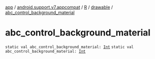 [app](../../../index.md) / [android.support.v7.appcompat](../../index.md) / [R](../index.md) / [drawable](index.md) / [abc_control_background_material](.)

# abc_control_background_material

`static val abc_control_background_material: `[`Int`](https://kotlinlang.org/api/latest/jvm/stdlib/kotlin/-int/index.html)
`static val abc_control_background_material: `[`Int`](https://kotlinlang.org/api/latest/jvm/stdlib/kotlin/-int/index.html)